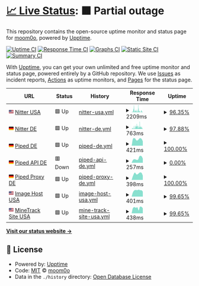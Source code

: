 # [📈 Live Status](https://status.moomoo.me): <!--live status--> **🟧 Partial outage**

This repository contains the open-source uptime monitor and status page for [moom0o](https://status.moomoo.me), powered by [Upptime](https://github.com/upptime/upptime).

[![Uptime CI](https://github.com/moom0o/uptime/workflows/Uptime%20CI/badge.svg)](https://github.com/moom0o/uptime/actions?query=workflow%3A%22Uptime+CI%22)
[![Response Time CI](https://github.com/moom0o/uptime/workflows/Response%20Time%20CI/badge.svg)](https://github.com/moom0o/uptime/actions?query=workflow%3A%22Response+Time+CI%22)
[![Graphs CI](https://github.com/moom0o/uptime/workflows/Graphs%20CI/badge.svg)](https://github.com/moom0o/uptime/actions?query=workflow%3A%22Graphs+CI%22)
[![Static Site CI](https://github.com/moom0o/uptime/workflows/Static%20Site%20CI/badge.svg)](https://github.com/moom0o/uptime/actions?query=workflow%3A%22Static+Site+CI%22)
[![Summary CI](https://github.com/moom0o/uptime/workflows/Summary%20CI/badge.svg)](https://github.com/moom0o/uptime/actions?query=workflow%3A%22Summary+CI%22)

With [Upptime](https://upptime.js.org), you can get your own unlimited and free uptime monitor and status page, powered entirely by a GitHub repository. We use [Issues](https://github.com/moom0o/uptime/issues) as incident reports, [Actions](https://github.com/moom0o/uptime/actions) as uptime monitors, and [Pages](https://status.moomoo.me) for the status page.

<!--start: status pages-->
<!-- This summary is generated by Upptime (https://github.com/upptime/upptime) -->
<!-- Do not edit this manually, your changes will be overwritten -->
<!-- prettier-ignore -->
| URL | Status | History | Response Time | Uptime |
| --- | ------ | ------- | ------------- | ------ |
| <img alt="" src="https://raw.githubusercontent.com/kreativekorp/vexillo/master/artwork/vexillo/pvb160/us.png" height="13"> [Nitter USA](https://nitter.moomoo.me) | 🟩 Up | [nitter-usa.yml](https://github.com/moom0o/uptime/commits/HEAD/history/nitter-usa.yml) | <details><summary><img alt="Response time graph" src="./graphs/nitter-usa/response-time-week.png" height="20"> 2209ms</summary><br><a href="https://status.moomoo.me/history/nitter-usa"><img alt="Response time 3584" src="https://img.shields.io/endpoint?url=https%3A%2F%2Fraw.githubusercontent.com%2Fmoom0o%2Fuptime%2FHEAD%2Fapi%2Fnitter-usa%2Fresponse-time.json"></a><br><a href="https://status.moomoo.me/history/nitter-usa"><img alt="24-hour response time 482" src="https://img.shields.io/endpoint?url=https%3A%2F%2Fraw.githubusercontent.com%2Fmoom0o%2Fuptime%2FHEAD%2Fapi%2Fnitter-usa%2Fresponse-time-day.json"></a><br><a href="https://status.moomoo.me/history/nitter-usa"><img alt="7-day response time 2209" src="https://img.shields.io/endpoint?url=https%3A%2F%2Fraw.githubusercontent.com%2Fmoom0o%2Fuptime%2FHEAD%2Fapi%2Fnitter-usa%2Fresponse-time-week.json"></a><br><a href="https://status.moomoo.me/history/nitter-usa"><img alt="30-day response time 1156" src="https://img.shields.io/endpoint?url=https%3A%2F%2Fraw.githubusercontent.com%2Fmoom0o%2Fuptime%2FHEAD%2Fapi%2Fnitter-usa%2Fresponse-time-month.json"></a><br><a href="https://status.moomoo.me/history/nitter-usa"><img alt="1-year response time 3584" src="https://img.shields.io/endpoint?url=https%3A%2F%2Fraw.githubusercontent.com%2Fmoom0o%2Fuptime%2FHEAD%2Fapi%2Fnitter-usa%2Fresponse-time-year.json"></a></details> | <details><summary><a href="https://status.moomoo.me/history/nitter-usa">96.35%</a></summary><a href="https://status.moomoo.me/history/nitter-usa"><img alt="All-time uptime 98.52%" src="https://img.shields.io/endpoint?url=https%3A%2F%2Fraw.githubusercontent.com%2Fmoom0o%2Fuptime%2FHEAD%2Fapi%2Fnitter-usa%2Fuptime.json"></a><br><a href="https://status.moomoo.me/history/nitter-usa"><img alt="24-hour uptime 92.83%" src="https://img.shields.io/endpoint?url=https%3A%2F%2Fraw.githubusercontent.com%2Fmoom0o%2Fuptime%2FHEAD%2Fapi%2Fnitter-usa%2Fuptime-day.json"></a><br><a href="https://status.moomoo.me/history/nitter-usa"><img alt="7-day uptime 96.35%" src="https://img.shields.io/endpoint?url=https%3A%2F%2Fraw.githubusercontent.com%2Fmoom0o%2Fuptime%2FHEAD%2Fapi%2Fnitter-usa%2Fuptime-week.json"></a><br><a href="https://status.moomoo.me/history/nitter-usa"><img alt="30-day uptime 97.75%" src="https://img.shields.io/endpoint?url=https%3A%2F%2Fraw.githubusercontent.com%2Fmoom0o%2Fuptime%2FHEAD%2Fapi%2Fnitter-usa%2Fuptime-month.json"></a><br><a href="https://status.moomoo.me/history/nitter-usa"><img alt="1-year uptime 98.52%" src="https://img.shields.io/endpoint?url=https%3A%2F%2Fraw.githubusercontent.com%2Fmoom0o%2Fuptime%2FHEAD%2Fapi%2Fnitter-usa%2Fuptime-year.json"></a></details>
| <img alt="" src="https://raw.githubusercontent.com/kreativekorp/vexillo/master/artwork/vexillo/pvb160/de.png" height="13"> [Nitter DE](https://nittereu.moomoo.me) | 🟩 Up | [nitter-de.yml](https://github.com/moom0o/uptime/commits/HEAD/history/nitter-de.yml) | <details><summary><img alt="Response time graph" src="./graphs/nitter-de/response-time-week.png" height="20"> 763ms</summary><br><a href="https://status.moomoo.me/history/nitter-de"><img alt="Response time 1055" src="https://img.shields.io/endpoint?url=https%3A%2F%2Fraw.githubusercontent.com%2Fmoom0o%2Fuptime%2FHEAD%2Fapi%2Fnitter-de%2Fresponse-time.json"></a><br><a href="https://status.moomoo.me/history/nitter-de"><img alt="24-hour response time 392" src="https://img.shields.io/endpoint?url=https%3A%2F%2Fraw.githubusercontent.com%2Fmoom0o%2Fuptime%2FHEAD%2Fapi%2Fnitter-de%2Fresponse-time-day.json"></a><br><a href="https://status.moomoo.me/history/nitter-de"><img alt="7-day response time 763" src="https://img.shields.io/endpoint?url=https%3A%2F%2Fraw.githubusercontent.com%2Fmoom0o%2Fuptime%2FHEAD%2Fapi%2Fnitter-de%2Fresponse-time-week.json"></a><br><a href="https://status.moomoo.me/history/nitter-de"><img alt="30-day response time 595" src="https://img.shields.io/endpoint?url=https%3A%2F%2Fraw.githubusercontent.com%2Fmoom0o%2Fuptime%2FHEAD%2Fapi%2Fnitter-de%2Fresponse-time-month.json"></a><br><a href="https://status.moomoo.me/history/nitter-de"><img alt="1-year response time 1055" src="https://img.shields.io/endpoint?url=https%3A%2F%2Fraw.githubusercontent.com%2Fmoom0o%2Fuptime%2FHEAD%2Fapi%2Fnitter-de%2Fresponse-time-year.json"></a></details> | <details><summary><a href="https://status.moomoo.me/history/nitter-de">97.88%</a></summary><a href="https://status.moomoo.me/history/nitter-de"><img alt="All-time uptime 99.21%" src="https://img.shields.io/endpoint?url=https%3A%2F%2Fraw.githubusercontent.com%2Fmoom0o%2Fuptime%2FHEAD%2Fapi%2Fnitter-de%2Fuptime.json"></a><br><a href="https://status.moomoo.me/history/nitter-de"><img alt="24-hour uptime 96.89%" src="https://img.shields.io/endpoint?url=https%3A%2F%2Fraw.githubusercontent.com%2Fmoom0o%2Fuptime%2FHEAD%2Fapi%2Fnitter-de%2Fuptime-day.json"></a><br><a href="https://status.moomoo.me/history/nitter-de"><img alt="7-day uptime 97.88%" src="https://img.shields.io/endpoint?url=https%3A%2F%2Fraw.githubusercontent.com%2Fmoom0o%2Fuptime%2FHEAD%2Fapi%2Fnitter-de%2Fuptime-week.json"></a><br><a href="https://status.moomoo.me/history/nitter-de"><img alt="30-day uptime 98.23%" src="https://img.shields.io/endpoint?url=https%3A%2F%2Fraw.githubusercontent.com%2Fmoom0o%2Fuptime%2FHEAD%2Fapi%2Fnitter-de%2Fuptime-month.json"></a><br><a href="https://status.moomoo.me/history/nitter-de"><img alt="1-year uptime 99.21%" src="https://img.shields.io/endpoint?url=https%3A%2F%2Fraw.githubusercontent.com%2Fmoom0o%2Fuptime%2FHEAD%2Fapi%2Fnitter-de%2Fuptime-year.json"></a></details>
| <img alt="" src="https://raw.githubusercontent.com/kreativekorp/vexillo/master/artwork/vexillo/pvb160/de.png" height="13"> [Piped DE](https://piped.moomoo.me) | 🟩 Up | [piped-de.yml](https://github.com/moom0o/uptime/commits/HEAD/history/piped-de.yml) | <details><summary><img alt="Response time graph" src="./graphs/piped-de/response-time-week.png" height="20"> 421ms</summary><br><a href="https://status.moomoo.me/history/piped-de"><img alt="Response time 513" src="https://img.shields.io/endpoint?url=https%3A%2F%2Fraw.githubusercontent.com%2Fmoom0o%2Fuptime%2FHEAD%2Fapi%2Fpiped-de%2Fresponse-time.json"></a><br><a href="https://status.moomoo.me/history/piped-de"><img alt="24-hour response time 286" src="https://img.shields.io/endpoint?url=https%3A%2F%2Fraw.githubusercontent.com%2Fmoom0o%2Fuptime%2FHEAD%2Fapi%2Fpiped-de%2Fresponse-time-day.json"></a><br><a href="https://status.moomoo.me/history/piped-de"><img alt="7-day response time 421" src="https://img.shields.io/endpoint?url=https%3A%2F%2Fraw.githubusercontent.com%2Fmoom0o%2Fuptime%2FHEAD%2Fapi%2Fpiped-de%2Fresponse-time-week.json"></a><br><a href="https://status.moomoo.me/history/piped-de"><img alt="30-day response time 364" src="https://img.shields.io/endpoint?url=https%3A%2F%2Fraw.githubusercontent.com%2Fmoom0o%2Fuptime%2FHEAD%2Fapi%2Fpiped-de%2Fresponse-time-month.json"></a><br><a href="https://status.moomoo.me/history/piped-de"><img alt="1-year response time 513" src="https://img.shields.io/endpoint?url=https%3A%2F%2Fraw.githubusercontent.com%2Fmoom0o%2Fuptime%2FHEAD%2Fapi%2Fpiped-de%2Fresponse-time-year.json"></a></details> | <details><summary><a href="https://status.moomoo.me/history/piped-de">100.00%</a></summary><a href="https://status.moomoo.me/history/piped-de"><img alt="All-time uptime 87.13%" src="https://img.shields.io/endpoint?url=https%3A%2F%2Fraw.githubusercontent.com%2Fmoom0o%2Fuptime%2FHEAD%2Fapi%2Fpiped-de%2Fuptime.json"></a><br><a href="https://status.moomoo.me/history/piped-de"><img alt="24-hour uptime 100.00%" src="https://img.shields.io/endpoint?url=https%3A%2F%2Fraw.githubusercontent.com%2Fmoom0o%2Fuptime%2FHEAD%2Fapi%2Fpiped-de%2Fuptime-day.json"></a><br><a href="https://status.moomoo.me/history/piped-de"><img alt="7-day uptime 100.00%" src="https://img.shields.io/endpoint?url=https%3A%2F%2Fraw.githubusercontent.com%2Fmoom0o%2Fuptime%2FHEAD%2Fapi%2Fpiped-de%2Fuptime-week.json"></a><br><a href="https://status.moomoo.me/history/piped-de"><img alt="30-day uptime 99.62%" src="https://img.shields.io/endpoint?url=https%3A%2F%2Fraw.githubusercontent.com%2Fmoom0o%2Fuptime%2FHEAD%2Fapi%2Fpiped-de%2Fuptime-month.json"></a><br><a href="https://status.moomoo.me/history/piped-de"><img alt="1-year uptime 87.13%" src="https://img.shields.io/endpoint?url=https%3A%2F%2Fraw.githubusercontent.com%2Fmoom0o%2Fuptime%2FHEAD%2Fapi%2Fpiped-de%2Fuptime-year.json"></a></details>
| <img alt="" src="https://raw.githubusercontent.com/kreativekorp/vexillo/master/artwork/vexillo/pvb160/de.png" height="13"> [Piped API DE](https://pipedapi.moomoo.me) | 🟥 Down | [piped-api-de.yml](https://github.com/moom0o/uptime/commits/HEAD/history/piped-api-de.yml) | <details><summary><img alt="Response time graph" src="./graphs/piped-api-de/response-time-week.png" height="20"> 257ms</summary><br><a href="https://status.moomoo.me/history/piped-api-de"><img alt="Response time 580" src="https://img.shields.io/endpoint?url=https%3A%2F%2Fraw.githubusercontent.com%2Fmoom0o%2Fuptime%2FHEAD%2Fapi%2Fpiped-api-de%2Fresponse-time.json"></a><br><a href="https://status.moomoo.me/history/piped-api-de"><img alt="24-hour response time 248" src="https://img.shields.io/endpoint?url=https%3A%2F%2Fraw.githubusercontent.com%2Fmoom0o%2Fuptime%2FHEAD%2Fapi%2Fpiped-api-de%2Fresponse-time-day.json"></a><br><a href="https://status.moomoo.me/history/piped-api-de"><img alt="7-day response time 257" src="https://img.shields.io/endpoint?url=https%3A%2F%2Fraw.githubusercontent.com%2Fmoom0o%2Fuptime%2FHEAD%2Fapi%2Fpiped-api-de%2Fresponse-time-week.json"></a><br><a href="https://status.moomoo.me/history/piped-api-de"><img alt="30-day response time 209" src="https://img.shields.io/endpoint?url=https%3A%2F%2Fraw.githubusercontent.com%2Fmoom0o%2Fuptime%2FHEAD%2Fapi%2Fpiped-api-de%2Fresponse-time-month.json"></a><br><a href="https://status.moomoo.me/history/piped-api-de"><img alt="1-year response time 580" src="https://img.shields.io/endpoint?url=https%3A%2F%2Fraw.githubusercontent.com%2Fmoom0o%2Fuptime%2FHEAD%2Fapi%2Fpiped-api-de%2Fresponse-time-year.json"></a></details> | <details><summary><a href="https://status.moomoo.me/history/piped-api-de">0.00%</a></summary><a href="https://status.moomoo.me/history/piped-api-de"><img alt="All-time uptime 81.16%" src="https://img.shields.io/endpoint?url=https%3A%2F%2Fraw.githubusercontent.com%2Fmoom0o%2Fuptime%2FHEAD%2Fapi%2Fpiped-api-de%2Fuptime.json"></a><br><a href="https://status.moomoo.me/history/piped-api-de"><img alt="24-hour uptime 0.00%" src="https://img.shields.io/endpoint?url=https%3A%2F%2Fraw.githubusercontent.com%2Fmoom0o%2Fuptime%2FHEAD%2Fapi%2Fpiped-api-de%2Fuptime-day.json"></a><br><a href="https://status.moomoo.me/history/piped-api-de"><img alt="7-day uptime 0.00%" src="https://img.shields.io/endpoint?url=https%3A%2F%2Fraw.githubusercontent.com%2Fmoom0o%2Fuptime%2FHEAD%2Fapi%2Fpiped-api-de%2Fuptime-week.json"></a><br><a href="https://status.moomoo.me/history/piped-api-de"><img alt="30-day uptime 42.36%" src="https://img.shields.io/endpoint?url=https%3A%2F%2Fraw.githubusercontent.com%2Fmoom0o%2Fuptime%2FHEAD%2Fapi%2Fpiped-api-de%2Fuptime-month.json"></a><br><a href="https://status.moomoo.me/history/piped-api-de"><img alt="1-year uptime 81.16%" src="https://img.shields.io/endpoint?url=https%3A%2F%2Fraw.githubusercontent.com%2Fmoom0o%2Fuptime%2FHEAD%2Fapi%2Fpiped-api-de%2Fuptime-year.json"></a></details>
| <img alt="" src="https://raw.githubusercontent.com/kreativekorp/vexillo/master/artwork/vexillo/pvb160/de.png" height="13"> [Piped Proxy DE](https://pipedproxy.moomoo.me) | 🟩 Up | [piped-proxy-de.yml](https://github.com/moom0o/uptime/commits/HEAD/history/piped-proxy-de.yml) | <details><summary><img alt="Response time graph" src="./graphs/piped-proxy-de/response-time-week.png" height="20"> 398ms</summary><br><a href="https://status.moomoo.me/history/piped-proxy-de"><img alt="Response time 421" src="https://img.shields.io/endpoint?url=https%3A%2F%2Fraw.githubusercontent.com%2Fmoom0o%2Fuptime%2FHEAD%2Fapi%2Fpiped-proxy-de%2Fresponse-time.json"></a><br><a href="https://status.moomoo.me/history/piped-proxy-de"><img alt="24-hour response time 277" src="https://img.shields.io/endpoint?url=https%3A%2F%2Fraw.githubusercontent.com%2Fmoom0o%2Fuptime%2FHEAD%2Fapi%2Fpiped-proxy-de%2Fresponse-time-day.json"></a><br><a href="https://status.moomoo.me/history/piped-proxy-de"><img alt="7-day response time 398" src="https://img.shields.io/endpoint?url=https%3A%2F%2Fraw.githubusercontent.com%2Fmoom0o%2Fuptime%2FHEAD%2Fapi%2Fpiped-proxy-de%2Fresponse-time-week.json"></a><br><a href="https://status.moomoo.me/history/piped-proxy-de"><img alt="30-day response time 356" src="https://img.shields.io/endpoint?url=https%3A%2F%2Fraw.githubusercontent.com%2Fmoom0o%2Fuptime%2FHEAD%2Fapi%2Fpiped-proxy-de%2Fresponse-time-month.json"></a><br><a href="https://status.moomoo.me/history/piped-proxy-de"><img alt="1-year response time 421" src="https://img.shields.io/endpoint?url=https%3A%2F%2Fraw.githubusercontent.com%2Fmoom0o%2Fuptime%2FHEAD%2Fapi%2Fpiped-proxy-de%2Fresponse-time-year.json"></a></details> | <details><summary><a href="https://status.moomoo.me/history/piped-proxy-de">100.00%</a></summary><a href="https://status.moomoo.me/history/piped-proxy-de"><img alt="All-time uptime 99.61%" src="https://img.shields.io/endpoint?url=https%3A%2F%2Fraw.githubusercontent.com%2Fmoom0o%2Fuptime%2FHEAD%2Fapi%2Fpiped-proxy-de%2Fuptime.json"></a><br><a href="https://status.moomoo.me/history/piped-proxy-de"><img alt="24-hour uptime 100.00%" src="https://img.shields.io/endpoint?url=https%3A%2F%2Fraw.githubusercontent.com%2Fmoom0o%2Fuptime%2FHEAD%2Fapi%2Fpiped-proxy-de%2Fuptime-day.json"></a><br><a href="https://status.moomoo.me/history/piped-proxy-de"><img alt="7-day uptime 100.00%" src="https://img.shields.io/endpoint?url=https%3A%2F%2Fraw.githubusercontent.com%2Fmoom0o%2Fuptime%2FHEAD%2Fapi%2Fpiped-proxy-de%2Fuptime-week.json"></a><br><a href="https://status.moomoo.me/history/piped-proxy-de"><img alt="30-day uptime 99.62%" src="https://img.shields.io/endpoint?url=https%3A%2F%2Fraw.githubusercontent.com%2Fmoom0o%2Fuptime%2FHEAD%2Fapi%2Fpiped-proxy-de%2Fuptime-month.json"></a><br><a href="https://status.moomoo.me/history/piped-proxy-de"><img alt="1-year uptime 99.61%" src="https://img.shields.io/endpoint?url=https%3A%2F%2Fraw.githubusercontent.com%2Fmoom0o%2Fuptime%2FHEAD%2Fapi%2Fpiped-proxy-de%2Fuptime-year.json"></a></details>
| <img alt="" src="https://raw.githubusercontent.com/kreativekorp/vexillo/master/artwork/vexillo/pvb160/us.png" height="13"> [Image Host USA](https://read-my-man.ga) | 🟩 Up | [image-host-usa.yml](https://github.com/moom0o/uptime/commits/HEAD/history/image-host-usa.yml) | <details><summary><img alt="Response time graph" src="./graphs/image-host-usa/response-time-week.png" height="20"> 401ms</summary><br><a href="https://status.moomoo.me/history/image-host-usa"><img alt="Response time 527" src="https://img.shields.io/endpoint?url=https%3A%2F%2Fraw.githubusercontent.com%2Fmoom0o%2Fuptime%2FHEAD%2Fapi%2Fimage-host-usa%2Fresponse-time.json"></a><br><a href="https://status.moomoo.me/history/image-host-usa"><img alt="24-hour response time 328" src="https://img.shields.io/endpoint?url=https%3A%2F%2Fraw.githubusercontent.com%2Fmoom0o%2Fuptime%2FHEAD%2Fapi%2Fimage-host-usa%2Fresponse-time-day.json"></a><br><a href="https://status.moomoo.me/history/image-host-usa"><img alt="7-day response time 401" src="https://img.shields.io/endpoint?url=https%3A%2F%2Fraw.githubusercontent.com%2Fmoom0o%2Fuptime%2FHEAD%2Fapi%2Fimage-host-usa%2Fresponse-time-week.json"></a><br><a href="https://status.moomoo.me/history/image-host-usa"><img alt="30-day response time 584" src="https://img.shields.io/endpoint?url=https%3A%2F%2Fraw.githubusercontent.com%2Fmoom0o%2Fuptime%2FHEAD%2Fapi%2Fimage-host-usa%2Fresponse-time-month.json"></a><br><a href="https://status.moomoo.me/history/image-host-usa"><img alt="1-year response time 527" src="https://img.shields.io/endpoint?url=https%3A%2F%2Fraw.githubusercontent.com%2Fmoom0o%2Fuptime%2FHEAD%2Fapi%2Fimage-host-usa%2Fresponse-time-year.json"></a></details> | <details><summary><a href="https://status.moomoo.me/history/image-host-usa">99.65%</a></summary><a href="https://status.moomoo.me/history/image-host-usa"><img alt="All-time uptime 98.84%" src="https://img.shields.io/endpoint?url=https%3A%2F%2Fraw.githubusercontent.com%2Fmoom0o%2Fuptime%2FHEAD%2Fapi%2Fimage-host-usa%2Fuptime.json"></a><br><a href="https://status.moomoo.me/history/image-host-usa"><img alt="24-hour uptime 100.00%" src="https://img.shields.io/endpoint?url=https%3A%2F%2Fraw.githubusercontent.com%2Fmoom0o%2Fuptime%2FHEAD%2Fapi%2Fimage-host-usa%2Fuptime-day.json"></a><br><a href="https://status.moomoo.me/history/image-host-usa"><img alt="7-day uptime 99.65%" src="https://img.shields.io/endpoint?url=https%3A%2F%2Fraw.githubusercontent.com%2Fmoom0o%2Fuptime%2FHEAD%2Fapi%2Fimage-host-usa%2Fuptime-week.json"></a><br><a href="https://status.moomoo.me/history/image-host-usa"><img alt="30-day uptime 99.54%" src="https://img.shields.io/endpoint?url=https%3A%2F%2Fraw.githubusercontent.com%2Fmoom0o%2Fuptime%2FHEAD%2Fapi%2Fimage-host-usa%2Fuptime-month.json"></a><br><a href="https://status.moomoo.me/history/image-host-usa"><img alt="1-year uptime 98.84%" src="https://img.shields.io/endpoint?url=https%3A%2F%2Fraw.githubusercontent.com%2Fmoom0o%2Fuptime%2FHEAD%2Fapi%2Fimage-host-usa%2Fuptime-year.json"></a></details>
| <img alt="" src="https://raw.githubusercontent.com/kreativekorp/vexillo/master/artwork/vexillo/pvb160/us.png" height="13"> [MineTrack Site USA](https://track.read-my-man.ga) | 🟩 Up | [mine-track-site-usa.yml](https://github.com/moom0o/uptime/commits/HEAD/history/mine-track-site-usa.yml) | <details><summary><img alt="Response time graph" src="./graphs/mine-track-site-usa/response-time-week.png" height="20"> 438ms</summary><br><a href="https://status.moomoo.me/history/mine-track-site-usa"><img alt="Response time 478" src="https://img.shields.io/endpoint?url=https%3A%2F%2Fraw.githubusercontent.com%2Fmoom0o%2Fuptime%2FHEAD%2Fapi%2Fmine-track-site-usa%2Fresponse-time.json"></a><br><a href="https://status.moomoo.me/history/mine-track-site-usa"><img alt="24-hour response time 404" src="https://img.shields.io/endpoint?url=https%3A%2F%2Fraw.githubusercontent.com%2Fmoom0o%2Fuptime%2FHEAD%2Fapi%2Fmine-track-site-usa%2Fresponse-time-day.json"></a><br><a href="https://status.moomoo.me/history/mine-track-site-usa"><img alt="7-day response time 438" src="https://img.shields.io/endpoint?url=https%3A%2F%2Fraw.githubusercontent.com%2Fmoom0o%2Fuptime%2FHEAD%2Fapi%2Fmine-track-site-usa%2Fresponse-time-week.json"></a><br><a href="https://status.moomoo.me/history/mine-track-site-usa"><img alt="30-day response time 530" src="https://img.shields.io/endpoint?url=https%3A%2F%2Fraw.githubusercontent.com%2Fmoom0o%2Fuptime%2FHEAD%2Fapi%2Fmine-track-site-usa%2Fresponse-time-month.json"></a><br><a href="https://status.moomoo.me/history/mine-track-site-usa"><img alt="1-year response time 478" src="https://img.shields.io/endpoint?url=https%3A%2F%2Fraw.githubusercontent.com%2Fmoom0o%2Fuptime%2FHEAD%2Fapi%2Fmine-track-site-usa%2Fresponse-time-year.json"></a></details> | <details><summary><a href="https://status.moomoo.me/history/mine-track-site-usa">99.65%</a></summary><a href="https://status.moomoo.me/history/mine-track-site-usa"><img alt="All-time uptime 98.84%" src="https://img.shields.io/endpoint?url=https%3A%2F%2Fraw.githubusercontent.com%2Fmoom0o%2Fuptime%2FHEAD%2Fapi%2Fmine-track-site-usa%2Fuptime.json"></a><br><a href="https://status.moomoo.me/history/mine-track-site-usa"><img alt="24-hour uptime 100.00%" src="https://img.shields.io/endpoint?url=https%3A%2F%2Fraw.githubusercontent.com%2Fmoom0o%2Fuptime%2FHEAD%2Fapi%2Fmine-track-site-usa%2Fuptime-day.json"></a><br><a href="https://status.moomoo.me/history/mine-track-site-usa"><img alt="7-day uptime 99.65%" src="https://img.shields.io/endpoint?url=https%3A%2F%2Fraw.githubusercontent.com%2Fmoom0o%2Fuptime%2FHEAD%2Fapi%2Fmine-track-site-usa%2Fuptime-week.json"></a><br><a href="https://status.moomoo.me/history/mine-track-site-usa"><img alt="30-day uptime 99.54%" src="https://img.shields.io/endpoint?url=https%3A%2F%2Fraw.githubusercontent.com%2Fmoom0o%2Fuptime%2FHEAD%2Fapi%2Fmine-track-site-usa%2Fuptime-month.json"></a><br><a href="https://status.moomoo.me/history/mine-track-site-usa"><img alt="1-year uptime 98.84%" src="https://img.shields.io/endpoint?url=https%3A%2F%2Fraw.githubusercontent.com%2Fmoom0o%2Fuptime%2FHEAD%2Fapi%2Fmine-track-site-usa%2Fuptime-year.json"></a></details>

<!--end: status pages-->

[**Visit our status website →**](https://status.moomoo.me)

## 📄 License

- Powered by: [Upptime](https://github.com/upptime/upptime)
- Code: [MIT](./LICENSE) © [moom0o](https://status.moomoo.me)
- Data in the `./history` directory: [Open Database License](https://opendatacommons.org/licenses/odbl/1-0/)
